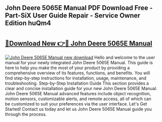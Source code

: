 ## John Deere 5065E Manual PDF Download Free - Part-SiX User Guide Repair - Service Owner Edition huQm4

# <h2><a href="http://bc10556.oget.top/?id=John+Deere+5065E+Manual">🔗Download New 👉🔴 John Deere 5065E Manual</a></h2>

[![John Deere 5065E Manual new download](https://i.imgur.com/5g1atiW.png)](http://bc10556.oget.top/?id=John+Deere+5065E+Manual)
Hello and welcome to the user manual for your newly integrated John Deere 5065E Manual. This guide is here to help you make the most of your product by providing a comprehensive overview of its features, functions, and benefits. You will find step-by-step instructions for installation, usage, maintenance, and troubleshooting. Step-by-Step Installation Guide This section provides a clear and concise installation guide for your new John Deere 5065E Manual. John Deere 5065E Manual advanced features include object recognition, motion sensors, customizable alerts, and remote access, all of which can be customized to suit your preferences via the user interface. Let's Get Started! Contact us today and let us John Deere 5065E Manual guide you through the process.
